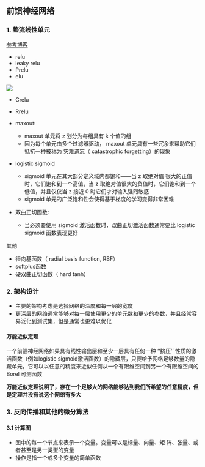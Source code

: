 ## 前馈神经网络

### 1. 整流线性单元

[参考博客](https://blog.csdn.net/stu_shanghui/article/details/94492281)

- relu
- leaky relu
- Prelu
- elu

![](https://img-blog.csdn.net/20161120172223507)

- Crelu
- Rrelu

- maxout: 
  - maxout 单元将 z 划分为每组具有 k 个值的组
  - 因为每个单元由多个过滤器驱动， maxout 单元具有一些冗余来帮助它们抵抗一种被称为 灾难遗忘（ catastrophic forgetting）的现象
- logistic sigmoid
  - sigmoid 单元在其大部分定义域内都饱和——当 z 取绝对值
    很大的正值时，它们饱和到一个高值，当 z 取绝对值很大的负值时，它们饱和到一个低值，并且仅仅当 z 接近 0 时它们才对输入强烈敏感
  - sigmoid 单元的广泛饱和性会使得基于梯度的学习变得非常困难
- 双曲正切函数:
  - 当必须要使用 sigmoid 激活函数时，双曲正切激活函数通常要比 logistic sigmoid 函数表现更好



其他

- 径向基函数（ radial basis function, RBF）
- softplus函数
- 硬双曲正切函数（ hard tanh）



### 2. 架构设计

- 主要的架构考虑是选择网络的深度和每一层的宽度
- 更深层的网络通常能够对每一层使用更少的单元数和更少的参数，并且经常容易泛化到测试集，但是通常也更难以优化

#### 万能近似定理

一个前馈神经网络如果具有线性输出层和至少一层具有任何一种 ‘‘挤压’’ 性质的激活函数（例如logistic sigmoid激活函数）的隐藏层，只要给予网络足够数量的隐藏单元，它可以以任意的精度来近似任何从一个有限维空间到另一个有限维空间的 Borel 可测函数

**万能近似定理说明了，存在一个足够大的网络能够达到我们所希望的任意精度，但是定理并没有说这个网络有多大**



### 3. 反向传播和其他的微分算法

#### 3.1 计算图

- 图中的每一个节点来表示一个变量。变量可以是标量、向量、矩
  阵、张量、或者甚至是另一类型的变量
- 操作是指一个或多个变量的简单函数





